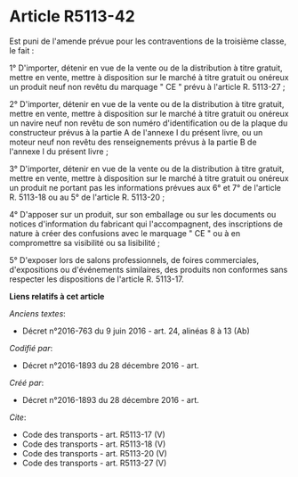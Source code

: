 # Article R5113-42

Est puni de l'amende prévue pour les contraventions de la troisième classe, le fait : 

1° D'importer, détenir en vue de la vente ou de la distribution à titre gratuit, mettre en vente, mettre à disposition sur le
marché à titre gratuit ou onéreux un produit neuf non revêtu du marquage " CE " prévu à l'article R. 5113-27 ; 

2° D'importer, détenir en vue de la vente ou de la distribution à titre gratuit, mettre en vente, mettre à disposition sur le
marché à titre gratuit ou onéreux un navire neuf non revêtu de son numéro d'identification ou de la plaque du constructeur
prévus à la partie A de l'annexe I du présent livre, ou un moteur neuf non revêtu des renseignements prévus à la partie B de
l'annexe I du présent livre ; 

3° D'importer, détenir en vue de la vente ou de la distribution à titre gratuit, mettre en vente, mettre à disposition sur le
marché à titre gratuit ou onéreux un produit ne portant pas les informations prévues aux 6° et 7° de l'article R. 5113-18 ou
au 5° de l'article R. 5113-20 ; 

4° D'apposer sur un produit, sur son emballage ou sur les documents ou notices d'information du fabricant qui l'accompagnent,
des inscriptions de nature à créer des confusions avec le marquage " CE " ou à en compromettre sa visibilité ou sa
lisibilité ; 

5° D'exposer lors de salons professionnels, de foires commerciales, d'expositions ou d'événements similaires, des produits
non conformes sans respecter les dispositions de l'article R. 5113-17.

**Liens relatifs à cet article**

_Anciens textes_:

  - Décret n°2016-763 du 9 juin 2016 - art. 24, alinéas 8 à 13 (Ab)

_Codifié par_:

  - Décret n°2016-1893 du 28 décembre 2016 - art.

_Créé par_:

  - Décret n°2016-1893 du 28 décembre 2016 - art.

_Cite_:

  - Code des transports - art. R5113-17 (V)
  - Code des transports - art. R5113-18 (V)
  - Code des transports - art. R5113-20 (V)
  - Code des transports - art. R5113-27 (V)
